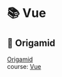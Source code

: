 # 📚 Vue

## :wolf: Origamid

[Origamid](https://www.origamid.com)  
course: [Vue](https://www.origamid.com/curso/vue-js-completo/)

